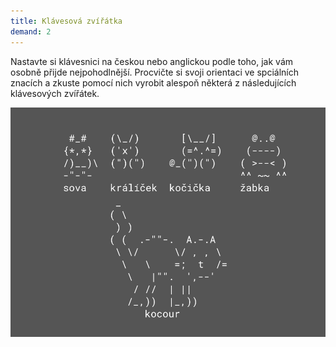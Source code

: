 ```yaml
---
title: Klávesová zvířátka
demand: 2
---
```


Nastavte si klávesnici na českou nebo anglickou podle toho, jak vám osobně přijde nejpohodlnější. Procvičte si svoji orientaci ve spciálních znacích a zkuste pomocí nich vyrobit alespoň některá z následujících klávesových zvířátek.

![Klávesová zvířátka](assets/ascii-animals.png)
